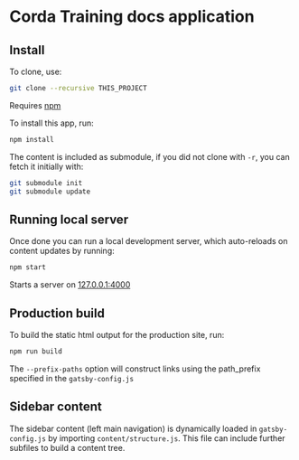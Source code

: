 # Corda Training docs application

## Install

To clone, use:

```sh
git clone --recursive THIS_PROJECT
```

Requires [npm](https://www.npmjs.com/get-npm)

To install this app, run:

```sh
npm install
```

The content is included as submodule, if you did not clone with `-r`, you can fetch it initially with:

```sh
git submodule init
git submodule update
```

## Running local server

Once done you can run a local development server, which auto-reloads on content updates by running:

```sh
npm start
```
Starts a server on [127.0.0.1:4000](http://127.0.0.1:4000)

## Production build

To build the static html output for the production site, run:

```sh
npm run build
```

The `--prefix-paths` option will construct links using the path_prefix specified in the `gatsby-config.js`

## Sidebar content

The sidebar content (left main navigation) is dynamically loaded in `gatsby-config.js` by importing `content/structure.js`. This file can include further subfiles to build a content tree.
